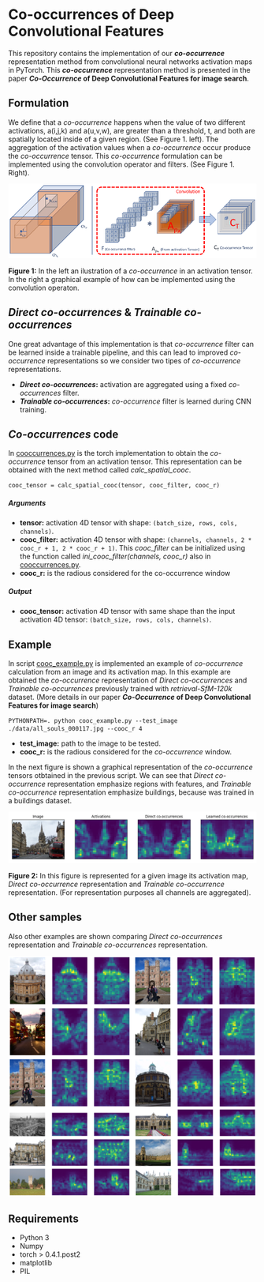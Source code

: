 # Co-occurrences of Deep Convolutional Features

This repository contains the implementation of our ***co-occurrence*** representation method from convolutional neural networks activation maps in PyTorch. This ***co-occurrence*** representation method is presented in the paper ***Co-Occurrence* of Deep Convolutional Features for image search**.


## Formulation


We define that a *co-occurrence* happens when the value of two different activations, a(i,j,k) and a(u,v,w), are greater than a threshold, t, and both are spatially located inside of a given region. (See Figure 1. left). The aggregation of the activation values when a *co-occurrence* occur produce the *co-occurrence* tensor. This *co-occurrence* formulation can be implemented using the convolution operator and filters. (See Figure 1. Right).




![](/figures/deep_cooc.png)

**Figure 1:** In the left an ilustration of a *co-occurrence* in an activation tensor. In the right a graphical example of how can be implemented using the convolution operaton.

## *Direct co-occurrences* & *Trainable co-occurrences*

One great advantage of this implementation is that *co-occurrence* filter can be learned inside a trainable pipeline, and this can lead to improved *co-occurrence* representations so we consider two tipes of *co-occurrence* representations.
* ***Direct co-occurrences*:** activation are aggregated using a fixed *co-occurrences* filter.
* ***Trainable co-occurrences*:** *co-occurrence* filter is learned during CNN training.


## *Co-occurrences* code

In [cooccurrences.py](./cooccurrence/cooccurrences.py) is the torch implementation to obtain the *co-occurrence* tensor from an activation tensor. This representation can be obtained with the next method called *calc_spatial_cooc*.

```
cooc_tensor = calc_spatial_cooc(tensor, cooc_filter, cooc_r)
```

##### Arguments

* **tensor:** activation 4D tensor with shape: `(batch_size, rows, cols, channels)`.
* **cooc_filter:** activation 4D tensor with shape: `(channels, channels, 2 * cooc_r + 1, 2 * cooc_r + 1)`. This *cooc_filter* can be initialized using the function called *ini_cooc_filter(channels, cooc_r)* also in [cooccurrences.py](./cooccurrence/cooccurrences.py).
* **cooc_r:** is the radious considered for the co-occurrence window

##### Output

* **cooc_tensor:** activation 4D tensor with same shape than the input activation 4D tensor: `(batch_size, rows, cols, channels)`.




## Example

In script [cooc_example.py](./cooc_example.py) is implemented an example of *co-occurrence* calculation from an image and its activation map. In this example are obtained the *co-occurrence* representation of *Direct co-occurrences* and *Trainable co-occurrences* previously trained with *retrieval-SfM-120k* dataset. (More details in our paper ***Co-Occurrence* of Deep Convolutional Features for image search**)


```
PYTHONPATH=. python cooc_example.py --test_image ./data/all_souls_000117.jpg --cooc_r 4
```
* **test_image:** path to the image to be tested.
* **cooc_r:** is the radious considered for the *co-occurrence* window.

In the next figure is shown a graphical representation of the *co-occurrence* tensors otbtained in the previous script. We can see that *Direct co-occurrence* representation emphasize regions with features, and *Trainable co-occurrence* representation emphasize buildings, because was trained in a buildings dataset.

![](/figures/cooc_example_image.png)

**Figure 2:** In this figure is represented for a given image its activation map, *Direct co-occurrence* representation and *Trainable co-occurrence* representation. (For representation purposes all channels are aggregated).



## Other samples

Also other examples are shown comparing *Direct co-occurrences* representation and *Trainable co-occurrences* representation.



![](/figures/Samples.png)


## Requirements
* Python 3
* Numpy
* torch > 0.4.1.post2
* matplotlib
* PIL
